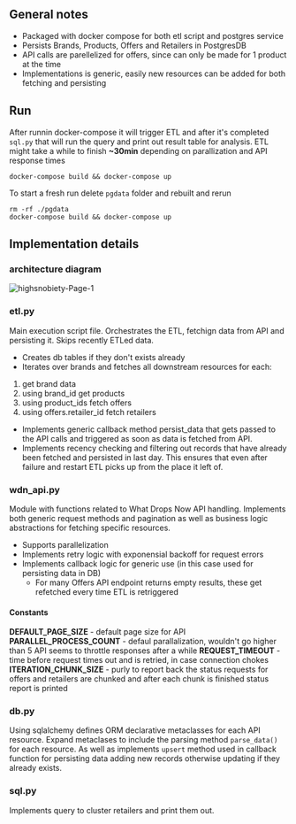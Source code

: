 ## General notes

- Packaged with docker compose for both etl script and postgres service
- Persists Brands, Products, Offers and Retailers in PostgresDB
- API calls are parellelized for offers, since can only be made for 1 product at the time
- Implementations is generic, easily new resources can be added for both fetching and persisting

## Run
After runnin docker-compose it will trigger ETL and after it's completed `sql.py` that will run the query and print out result table for analysis. ETL might take a while to finish **~30min** depending on parallization and API response times
```
docker-compose build && docker-compose up
```

To start a fresh run delete `pgdata` folder and rebuilt and rerun
```
rm -rf ./pgdata
docker-compose build && docker-compose up
```

## Implementation details

### architecture diagram
![highsnobiety-Page-1](https://user-images.githubusercontent.com/2915290/102107992-a7d56880-3e32-11eb-92e1-0e79094e8ff6.png)

### etl.py
Main execution script file. Orchestrates the ETL, fetchign data from API and persisting it. Skips recently ETLed data.

- Creates db tables if they don't exists already
- Iterates over brands and fetches all downstream resources for each:
1. get brand data
2. using brand_id get products
3. using product_ids fetch offers
4. using offers.retailer_id fetch retailers

- Implements generic callback method persist_data that gets passed to the API calls and triggered as soon as data is fetched from API.
- Implements recency checking and filtering out records that have already been fetched and persisted in last day. This ensures that even after failure and restart ETL picks up from the place it left of.

### wdn_api.py
Module with functions related to What Drops Now API handling. Implements both generic request methods and pagination as well as business logic abstractions for fetching specific resources.

- Supports parallelization
- Implements retry logic with exponensial backoff for request errors
- Implements callback logic for generic use (in this case used for persisting data in DB)
  - For many Offers API endpoint returns empty results, these get refetched every time ETL is retriggered

#### Constants
**DEFAULT_PAGE_SIZE** - default page size for API
**PARALLEL_PROCESS_COUNT** - defaul parallalization, wouldn't go higher than 5 API seems to throttle responses after a while
**REQUEST_TIMEOUT** - time before request times out and is retried, in case connection chokes
**ITERATION_CHUNK_SIZE** - purly to report back the status requests for offers and retailers are chunked and after each chunk is finished status report is printed

### db.py
Using sqlalchemy defines ORM declarative metaclasses for each API resource. Expand metaclases to include the parsing method `parse_data()` for each resource. As well as implements `upsert` method used in callback function for persisting data adding new records otherwise updating if they already exists.

### sql.py
Implements query to cluster retailers and print them out.
